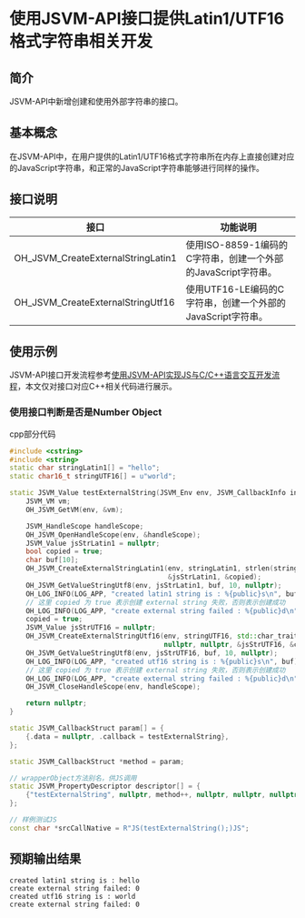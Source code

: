 # 使用JSVM-API接口提供Latin1/UTF16格式字符串相关开发
<!--Kit: NDK Development-->
<!--Subsystem: arkcompiler-->
<!--Owner: @yuanxiaogou; @string_sz-->
<!--Designer: @knightaoko-->
<!--Tester: @test_lzz-->
<!--Adviser: @fang-jinxu-->

## 简介

JSVM-API中新增创建和使用外部字符串的接口。

## 基本概念

在JSVM-API中，在用户提供的Latin1/UTF16格式字符串所在内存上直接创建对应的JavaScript字符串，和正常的JavaScript字符串能够进行同样的操作。

## 接口说明

| 接口                                   | 功能说明                       |
|----------------------------------------|--------------------------------|
| OH_JSVM_CreateExternalStringLatin1     | 使用ISO-8859-1编码的C字符串，创建一个外部的JavaScript字符串。  |
| OH_JSVM_CreateExternalStringUtf16      | 使用UTF16-LE编码的C字符串，创建一个外部的JavaScript字符串。  |

## 使用示例

JSVM-API接口开发流程参考[使用JSVM-API实现JS与C/C++语言交互开发流程](use-jsvm-process.md)，本文仅对接口对应C++相关代码进行展示。

### 使用接口判断是否是Number Object

cpp部分代码

```cpp
#include <cstring>
#include <string>
static char stringLatin1[] = "hello";
static char16_t stringUTF16[] = u"world";

static JSVM_Value testExternalString(JSVM_Env env, JSVM_CallbackInfo info) {
    JSVM_VM vm;
    OH_JSVM_GetVM(env, &vm);

    JSVM_HandleScope handleScope;
    OH_JSVM_OpenHandleScope(env, &handleScope);
    JSVM_Value jsStrLatin1 = nullptr;
    bool copied = true;
    char buf[10];
    OH_JSVM_CreateExternalStringLatin1(env, stringLatin1, strlen(stringLatin1), nullptr, nullptr,
                                       &jsStrLatin1, &copied);
    OH_JSVM_GetValueStringUtf8(env, jsStrLatin1, buf, 10, nullptr);
    OH_LOG_INFO(LOG_APP, "created latin1 string is : %{public}s\n", buf);
    // 这里 copied 为 true 表示创建 external string 失败，否则表示创建成功
    OH_LOG_INFO(LOG_APP, "create external string failed : %{public}d\n", copied);
    copied = true;
    JSVM_Value jsStrUTF16 = nullptr;
    OH_JSVM_CreateExternalStringUtf16(env, stringUTF16, std::char_traits<char16_t>::length(stringUTF16),
                                      nullptr, nullptr, &jsStrUTF16, &copied);
    OH_JSVM_GetValueStringUtf8(env, jsStrUTF16, buf, 10, nullptr);
    OH_LOG_INFO(LOG_APP, "created utf16 string is : %{public}s\n", buf);
    // 这里 copied 为 true 表示创建 external string 失败，否则表示创建成功
    OH_LOG_INFO(LOG_APP, "create external string failed : %{public}d\n", copied);
    OH_JSVM_CloseHandleScope(env, handleScope);

    return nullptr;
}

static JSVM_CallbackStruct param[] = {
    {.data = nullptr, .callback = testExternalString},
};

static JSVM_CallbackStruct *method = param;

// wrapperObject方法别名，供JS调用
static JSVM_PropertyDescriptor descriptor[] = {
    {"testExternalString", nullptr, method++, nullptr, nullptr, nullptr, JSVM_DEFAULT},
};

// 样例测试JS
const char *srcCallNative = R"JS(testExternalString();)JS";

```

## 预期输出结果
```
created latin1 string is : hello
create external string failed: 0
created utf16 string is : world
create external string failed: 0
```
